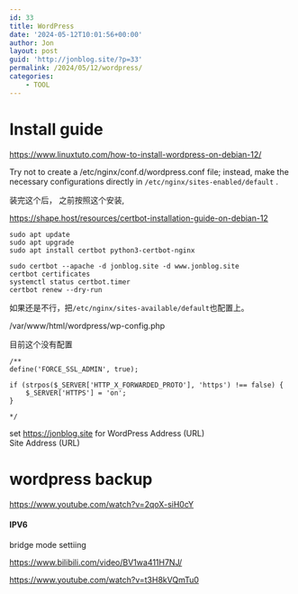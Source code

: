 ```yaml
---
id: 33
title: WordPress
date: '2024-05-12T10:01:56+00:00'
author: Jon
layout: post
guid: 'http://jonblog.site/?p=33'
permalink: /2024/05/12/wordpress/
categories:
    - TOOL
---
```


# Install guide

https://www.linuxtuto.com/how-to-install-wordpress-on-debian-12/

Try not to create a /etc/nginx/conf.d/wordpress.conf file; instead, make the necessary configurations directly in `/etc/nginx/sites-enabled/default` .

装完这个后， 之前按照这个安装,

https://shape.host/resources/certbot-installation-guide-on-debian-12

```shell
sudo apt update
sudo apt upgrade
sudo apt install certbot python3-certbot-nginx

sudo certbot --apache -d jonblog.site -d www.jonblog.site
certbot certificates
systemctl status certbot.timer
certbot renew --dry-run
```

如果还是不行，把`/etc/nginx/sites-available/default`也配置上。

/var/www/html/wordpress/wp-config.php

目前这个没有配置

```
/**
define('FORCE_SSL_ADMIN', true);

if (strpos($_SERVER['HTTP_X_FORWARDED_PROTO'], 'https') !== false) {
    $_SERVER['HTTPS'] = 'on';
}

*/
```

set   https://jonblog.site for
WordPress Address (URL)    
Site Address (URL)

# wordpress backup

https://www.youtube.com/watch?v=2qoX-siH0cY

#### IPV6

bridge mode settiing

https://www.bilibili.com/video/BV1wa411H7NJ/

https://www.youtube.com/watch?v=t3H8kVQmTu0